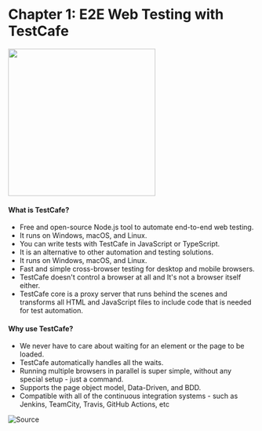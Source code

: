 # Chapter 1: E2E Web Testing with TestCafe

<img src="https://testautomationu.applitools.com/course55.svg" width="300" />

#### What is TestCafe?
- Free and open-source Node.js tool to automate end-to-end web testing.
- It runs on Windows, macOS, and Linux.
- You can write tests with TestCafe in JavaScript or TypeScript.
- It is an alternative to other automation and testing solutions.
- It runs on Windows, macOS, and Linux.
- Fast and simple cross-browser testing for desktop and mobile browsers.
- TestCafe doesn't control a browser at all and  It's not a browser itself either.
- TestCafe core is a proxy server that runs behind the scenes and transforms all HTML and JavaScript files to include code that is needed for test automation.
  
#### Why use TestCafe?
- We never have to care about waiting for an element or the page to be loaded.
- TestCafe automatically handles all the waits.
- Running multiple browsers in parallel is super simple, without any special setup - just a command.
- Supports the page object model, Data-Driven, and BDD.
- Compatible with all of the continuous integration systems - such as Jenkins, TeamCity, Travis, GitHub Actions, etc


![Source](https://testautomationu.applitools.com/testcafe-tutorial/)
   
